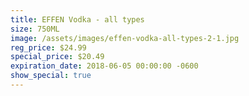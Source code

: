 ```yaml
---
title: EFFEN Vodka - all types
size: 750ML
image: /assets/images/effen-vodka-all-types-2-1.jpg
reg_price: $24.99
special_price: $20.49
expiration_date: 2018-06-05 00:00:00 -0600
show_special: true
---
```


